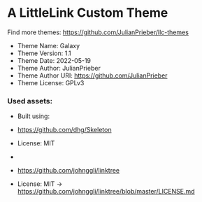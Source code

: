 # A LittleLink Custom Theme
Find more themes: https://github.com/JulianPrieber/llc-themes
                                                                                                                                                                         
*	Theme Name: Galaxy
*	Theme Version: 1.1
*	Theme Date: 2022-05-19
*	Theme Author: JulianPrieber
*	Theme Author URI: https://github.com/JulianPrieber
*	Theme License: GPLv3


### Used assets:
* Built using:
* https://github.com/dhg/Skeleton
* License: MIT

*
* https://github.com/johnggli/linktree
* License: MIT -> https://github.com/johnggli/linktree/blob/master/LICENSE.md
